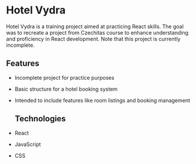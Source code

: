 # Hotel Vydra

Hotel Vydra is a training project aimed at practicing React skills. The goal was to recreate a project from Czechitas course to enhance understanding and proficiency in React development. Note that this project is currently incomplete.

## Features
- Incomplete project for practice purposes
- Basic structure for a hotel booking system
- Intended to include features like room listings and booking management

  ## Technologies
- React
- JavaScript
- CSS
